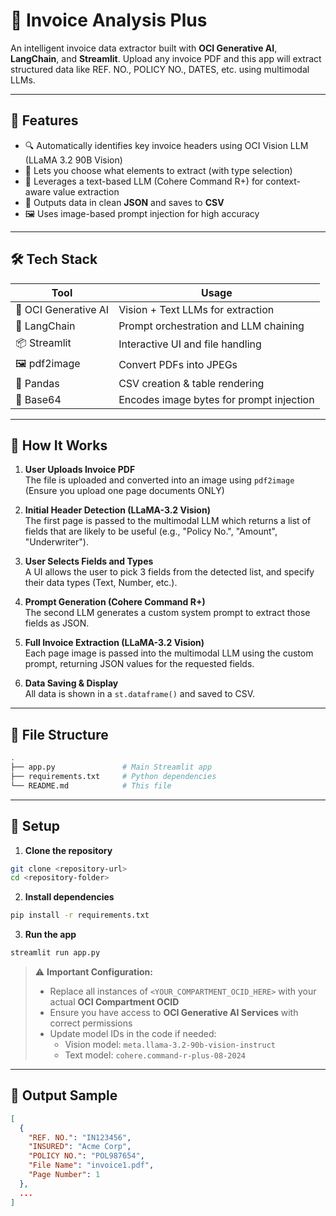 # 🧾 Invoice Analysis Plus

An intelligent invoice data extractor built with **OCI Generative AI**, **LangChain**, and **Streamlit**. Upload any invoice PDF and this app will extract structured data like REF. NO., POLICY NO., DATES, etc. using multimodal LLMs.

---

## 🚀 Features

- 🔍 Automatically identifies key invoice headers using OCI Vision LLM (LLaMA 3.2 90B Vision)
- 🤖 Lets you choose what elements to extract (with type selection)
- 🧠 Leverages a text-based LLM (Cohere Command R+) for context-aware value extraction
- 🧪 Outputs data in clean **JSON** and saves to **CSV**
- 🖼️ Uses image-based prompt injection for high accuracy

---

## 🛠️ Tech Stack

| Tool                | Usage                                   |
|---------------------|------------------------------------------|
| 🧠 OCI Generative AI | Vision + Text LLMs for extraction       |
| 🧱 LangChain         | Prompt orchestration and LLM chaining   |
| 📦 Streamlit         | Interactive UI and file handling        |
| 🖼️ pdf2image         | Convert PDFs into JPEGs                 |
| 🧾 Pandas            | CSV creation & table rendering          |
| 🔐 Base64            | Encodes image bytes for prompt injection|

---

## 🧠 How It Works

1. **User Uploads Invoice PDF**  
   The file is uploaded and converted into an image using `pdf2image` (Ensure you upload one page documents ONLY)

2. **Initial Header Detection (LLaMA-3.2 Vision)**  
   The first page is passed to the multimodal LLM which returns a list of fields that are likely to be useful (e.g., "Policy No.", "Amount", "Underwriter").

3. **User Selects Fields and Types**  
   A UI allows the user to pick 3 fields from the detected list, and specify their data types (Text, Number, etc.).

4. **Prompt Generation (Cohere Command R+)**  
   The second LLM generates a custom system prompt to extract those fields as JSON.

5. **Full Invoice Extraction (LLaMA-3.2 Vision)**  
   Each page image is passed into the multimodal LLM using the custom prompt, returning JSON values for the requested fields.

6. **Data Saving & Display**  
   All data is shown in a `st.dataframe()` and saved to CSV.

---

## 📁 File Structure

```bash
.
├── app.py               # Main Streamlit app
├── requirements.txt     # Python dependencies
└── README.md            # This file
```

---

## 🔧 Setup

1. **Clone the repository**

```bash
git clone <repository-url>
cd <repository-folder>
```

2. **Install dependencies**

```bash
pip install -r requirements.txt
```

3. **Run the app**

```bash
streamlit run app.py
```

> ⚠️ **Important Configuration:**
>
> - Replace all instances of `<YOUR_COMPARTMENT_OCID_HERE>` with your actual **OCI Compartment OCID**
> - Ensure you have access to **OCI Generative AI Services** with correct permissions
> - Update model IDs in the code if needed:  
>   - Vision model: `meta.llama-3.2-90b-vision-instruct`  
>   - Text model: `cohere.command-r-plus-08-2024`

---

## 📁 Output Sample

```json
[
  {
    "REF. NO.": "IN123456",
    "INSURED": "Acme Corp",
    "POLICY NO.": "POL987654",
    "File Name": "invoice1.pdf",
    "Page Number": 1
  },
  ...
]
```